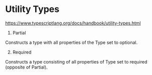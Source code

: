 # Utility Types

https://www.typescriptlang.org/docs/handbook/utility-types.html

1. Partial<Type>

Constructs a type with all properties of the Type set to optional.

2. Required<Type>

Constructs a type consisting of all properties of Type set to required (opposite of Partial).
